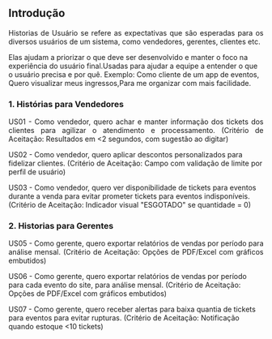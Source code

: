 ## Introdução

<p align = "justify">
Historias de Usuário se refere as expectativas que são esperadas para os diversos usuários de um sistema, como vendedores, gerentes, clientes etc.
</p> 
<p>
  Elas ajudam a priorizar o que deve ser desenvolvido e manter o foco na experiência do usuário final.Usadas para ajudar a equipe a entender o que o usuário precisa e por quê.
  Exemplo:
Como cliente de um app de eventos, Quero visualizar meus ingressos,Para me organizar com mais facilidade.
</p>

### 1. Histórias para Vendedores

<p align = "justify">
US01 - Como vendedor, quero achar e manter informação dos tickets dos clientes para agilizar o atendimento e processamento.
(Critério de Aceitação: Resultados em <2 segundos, com sugestão ao digitar)

US02 - Como vendedor, quero aplicar descontos personalizados para fidelizar clientes.
(Critério de Aceitação: Campo com validação de limite por perfil de usuário)

US03 - Como vendedor, quero ver disponibilidade de tickets para eventos durante a venda para evitar prometer tickets para eventos indisponíveis.
(Critério de Aceitação: Indicador visual "ESGOTADO" se quantidade = 0)
</p>

### 2. Historias para Gerentes

<p align = "justify">
US05 - Como gerente, quero exportar relatórios de vendas por período para análise mensal.
(Critério de Aceitação: Opções de PDF/Excel com gráficos embutidos)
  
US06 - Como gerente, quero exportar relatórios de vendas por período para cada evento do site, para análise mensal.
(Critério de Aceitação: Opções de PDF/Excel com gráficos embutidos)

US07 - Como gerente, quero receber alertas para baixa quantia de tickets para eventos para evitar rupturas.
(Critério de Aceitação: Notificação quando estoque <10 tickets)
</p>

